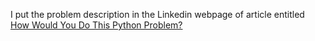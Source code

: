 I put the problem description in the 
Linkedin webpage of article entitled
 [How Would You Do This Python Problem?](https://www.linkedin.com/pulse/how-would-you-do-python-problem-joachim-martillo/) 